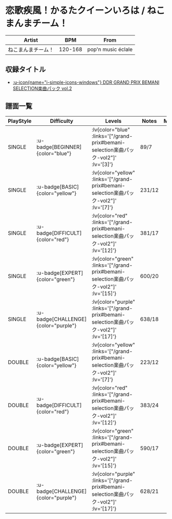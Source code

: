 # 恋歌疾風！かるたクイーンいろは / ねこまんまチーム！

|Artist|BPM|From|
|------|---|----|
|ねこまんまチーム！|120-168|pop'n music éclale|

## 収録タイトル

- [ :u-icon{name="i-simple-icons-windows"} DDR GRAND PRIX BEMANI SELECTION楽曲パック vol.2](/grand-prix#bemani-selection楽曲パック-vol2)

## 譜面一覧

|PlayStyle|Difficulty|Levels|Notes|Movie|
|---------|----------|------|-----|-----|
|SINGLE| :u-badge[BEGINNER]{color="blue"} | :lv{color="blue" :links='["/grand-prix#bemani-selection楽曲パック-vol2"]' :lv='[3]'} |89/7||
|SINGLE| :u-badge[BASIC]{color="yellow"} | :lv{color="yellow" :links='["/grand-prix#bemani-selection楽曲パック-vol2"]' :lv='[7]'} |231/12||
|SINGLE| :u-badge[DIFFICULT]{color="red"} | :lv{color="red" :links='["/grand-prix#bemani-selection楽曲パック-vol2"]' :lv='[12]'} |381/17||
|SINGLE| :u-badge[EXPERT]{color="green"} | :lv{color="green" :links='["/grand-prix#bemani-selection楽曲パック-vol2"]' :lv='[15]'} |600/20||
|SINGLE| :u-badge[CHALLENGE]{color="purple"} | :lv{color="purple" :links='["/grand-prix#bemani-selection楽曲パック-vol2"]' :lv='[17]'} |638/18||
|DOUBLE| :u-badge[BASIC]{color="yellow"} | :lv{color="yellow" :links='["/grand-prix#bemani-selection楽曲パック-vol2"]' :lv='[7]'} |223/12||
|DOUBLE| :u-badge[DIFFICULT]{color="red"} | :lv{color="red" :links='["/grand-prix#bemani-selection楽曲パック-vol2"]' :lv='[12]'} |383/24||
|DOUBLE| :u-badge[EXPERT]{color="green"} | :lv{color="green" :links='["/grand-prix#bemani-selection楽曲パック-vol2"]' :lv='[15]'} |590/17||
|DOUBLE| :u-badge[CHALLENGE]{color="purple"} | :lv{color="purple" :links='["/grand-prix#bemani-selection楽曲パック-vol2"]' :lv='[17]'} |628/21||
